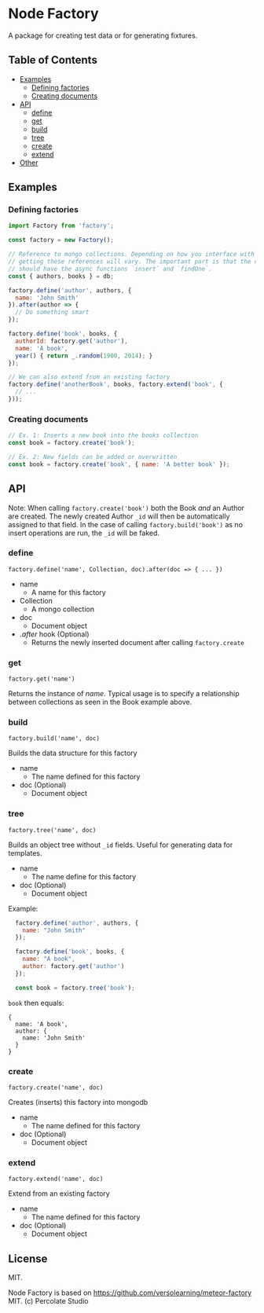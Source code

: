 # Node Factory

A package for creating test data or for generating fixtures.

## Table of Contents

- [Examples](https://github.com/lookback/node-factory#examples)
  - [Defining factories](https://github.com/lookback/node-factory#defining-factories)
  - [Creating documents](https://github.com/lookback/node-factory#creating-documents)
- [API](https://github.com/lookback/node-factory#api)
  - [define](https://github.com/lookback/node-factory#define)
  - [get](https://github.com/lookback/node-factory#get)
  - [build](https://github.com/lookback/node-factory#build)
  - [tree](https://github.com/lookback/node-factory#tree)
  - [create](https://github.com/lookback/node-factory#create)
  - [extend](https://github.com/lookback/node-factory#extend)
- [Other](https://github.com/lookback/node-factory#)

## Examples

### Defining factories

```javascript
import Factory from 'factory';

const factory = new Factory();

// Reference to mongo collections. Depending on how you interface with mongo
// getting these references will vary. The important part is that the collection
// should have the async functions `insert` and `findOne`.
const { authors, books } = db;

factory.define('author', authors, {
  name: 'John Smith'
}).after(author => {
  // Do something smart
});

factory.define('book', books, {
  authorId: factory.get('author'),
  name: 'A book',
  year() { return _.random(1900, 2014); }
});

// We can also extend from an existing factory
factory.define('anotherBook', books, factory.extend('book', {
  // ...
}));
```

### Creating documents

```javascript
// Ex. 1: Inserts a new book into the books collection
const book = factory.create('book');

// Ex. 2: New fields can be added or overwritten
const book = factory.create('book', { name: 'A better book' });
```

## API

Note: When calling `factory.create('book')` both the Book *and* an Author are created. The newly created Author `_id` will then be automatically assigned to that field. In the case of calling `factory.build('book')` as no insert operations are run, the `_id` will be faked.

### define

`factory.define('name', Collection, doc).after(doc => { ... })`

- name
  - A name for this factory
- Collection
  - A mongo collection
- doc
  - Document object
- *.after* hook (Optional)
  - Returns the newly inserted document after calling `factory.create`

### get

`factory.get('name')`

Returns the instance of *name*. Typical usage is to specify a relationship between collections as seen in the Book example above.

### build

`factory.build('name', doc)`

Builds the data structure for this factory

- name
  - The name defined for this factory
- doc (Optional)
  - Document object

### tree

`factory.tree('name', doc)`

Builds an object tree without `_id` fields. Useful for generating data for templates.

- name
  - The name define for this factory
- doc (Optional)
  - Document object

Example:

```js
  factory.define('author', authors, {
    name: "John Smith"
  });

  factory.define('book', books, {
    name: "A book",
    author: factory.get('author')
  });

  const book = factory.tree('book');
```

`book` then equals:

```
{
  name: 'A book',
  author: {
    name: 'John Smith'
  }
}
```

### create

`factory.create('name', doc)`

Creates (inserts) this factory into mongodb

- name
  - The name defined for this factory
- doc (Optional)
  - Document object

### extend

`factory.extend('name', doc)`

Extend from an existing factory

- name
  - The name defined for this factory
- doc (Optional)
  - Document object

## License

MIT.

Node Factory is based on https://github.com/versolearning/meteor-factory
MIT. (c) Percolate Studio
